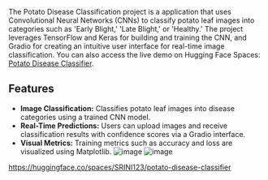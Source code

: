 The Potato Disease Classification project is a application that uses Convolutional Neural Networks (CNNs) to classify potato leaf images into categories such as 'Early Blight,' 'Late Blight,' or 'Healthy.' The project leverages TensorFlow and Keras for building and training the CNN, and Gradio for creating an intuitive user interface for real-time image classification.
You can also access the live demo on Hugging Face Spaces: [Potato Disease Classifier](https://huggingface.co/spaces/SRINI123/potato-disease-classifier).
## Features

- **Image Classification:** Classifies potato leaf images into disease categories using a trained CNN model.
- **Real-Time Predictions:** Users can upload images and receive classification results with confidence scores via a Gradio interface.
- **Visual Metrics:** Training metrics such as accuracy and loss are visualized using Matplotlib.
![image](https://github.com/user-attachments/assets/d622f6cc-9b5f-4191-a348-c1c843f5ce1e)
![image](https://github.com/user-attachments/assets/9c9a81da-005f-428c-bee9-0dd6e8e958b2)

https://huggingface.co/spaces/SRINI123/potato-disease-classifier
